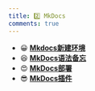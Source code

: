 ```yaml
---
title: 2️⃣ MkDocs
comments: true
---
```


<div class="grid cards" markdown>

- 😀 [__Mkdocs新建环境__](./A.md)
- 😆 [__MkDocs语法备忘__](./B.md)
- 😍 [__MkDocs部署__](./C.md)
- 😎 [__MkDocs插件__](./D.md)

</div>